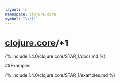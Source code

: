 ```yaml
---
layout: fn
namespace: clojure.core
symbol: "\\*1"
---
```


# [clojure.core](../)/\*1

{% include 1.4.0/clojure.core/STAR_1/docs.md %}

##Examples

{% include 1.4.0/clojure.core/STAR_1/examples.md %}

